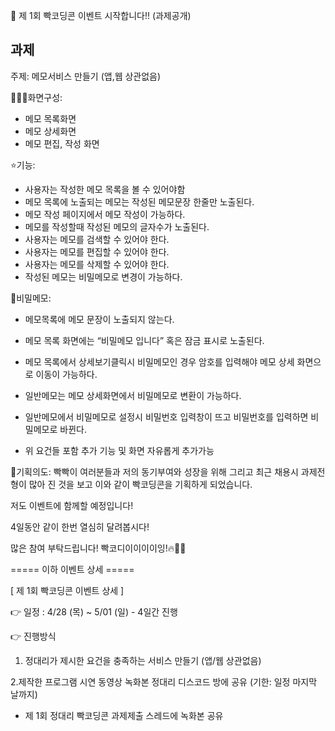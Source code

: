 🎉 제 1회 빡코딩콘 이벤트 시작합니다!! (과제공개)

## 과제 ## 

주제: 메모서비스 만들기 (앱,웹 상관없음)

👩🏼‍💻화면구성:
- 메모 목록화면
- 메모 상세화면
- 메모 편집, 작성 화면

⭐️기능:
- 사용자는 작성한 메모 목록을 볼 수 있어야함
- 메모 목록에 노출되는 메모는 작성된 메모문장 한줄만 노출된다.
- 메모 작성 페이지에서 메모 작성이 가능하다.
- 메모를 작성할때 작성된 메모의 글자수가 노출된다.
- 사용자는 메모를 검색할 수 있어야 한다.
- 사용자는 메모를 편집할 수 있어야 한다.
- 사용자는 메모를 삭제할 수 있어야 한다.
- 작성된 메모는 비밀메모로 변경이 가능하다.

🔐비밀메모:
- 메모목록에 메모 문장이 노출되지 않는다.
- 메모 목록 화면에는 “비밀메모 입니다” 혹은 잠금 표시로 노출된다.
- 메모 목록에서 상세보기클릭시 비밀메모인 경우 암호를 입력해야 메모 상세 화면으로 이동이 가능하다.
- 일반메모는 메모 상세화면에서 비밀메모로 변환이 가능하다.
- 일반메모에서 비밀메모로 설정시 비밀번호 입력창이 뜨고 비밀번호를 입력하면 비밀메모로 바뀐다.

- 위 요건들 포함 추가 기능 및 화면 자유롭게 추가가능


💬기획의도:
빡빡이 여러분들과 저의 동기부여와 성장을 위해 그리고 최근 채용시 과제전형이 많아 진 것을 보고 이와 같이 빡코딩콘을 기획하게 되었습니다.

저도 이벤트에 함께할 예정입니다!

4일동안 같이 한번 열심히 달려봅시다!

많은 참여 부탁드립니다! 빡코디이이이이잉!🔥👨‍💻


===== 이하 이벤트 상세 =====

[ 제 1회 빡코딩콘 이벤트 상세 ]

👉 일정 : 4/28 (목) ~ 5/01 (일)  - 4일간 진행

👉 진행방식
1. 정대리가 제시한 요건을 충족하는 서비스 만들기 (앱/웹 상관없음)

2.제작한 프로그램 시연 동영상 녹화본 정대리 디스코드 방에 공유 (기한: 일정 마지막 날까지)
- 제 1회 정대리 빡코딩콘 과제제출 스레드에 녹화본 공유